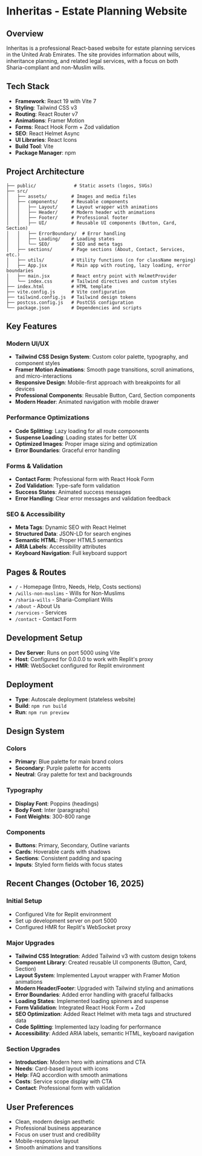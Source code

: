 # Inheritas - Estate Planning Website

## Overview
Inheritas is a professional React-based website for estate planning services in the United Arab Emirates. The site provides information about wills, inheritance planning, and related legal services, with a focus on both Sharia-compliant and non-Muslim wills.

## Tech Stack
- **Framework**: React 19 with Vite 7
- **Styling**: Tailwind CSS v3
- **Routing**: React Router v7
- **Animations**: Framer Motion
- **Forms**: React Hook Form + Zod validation
- **SEO**: React Helmet Async
- **UI Libraries**: React Icons
- **Build Tool**: Vite
- **Package Manager**: npm

## Project Architecture
```
├── public/              # Static assets (logos, SVGs)
├── src/
│   ├── assets/         # Images and media files
│   ├── components/     # Reusable components
│   │   ├── Layout/     # Layout wrapper with animations
│   │   ├── Header/     # Modern header with animations
│   │   ├── Footer/     # Professional footer
│   │   ├── UI/         # Reusable UI components (Button, Card, Section)
│   │   ├── ErrorBoundary/  # Error handling
│   │   ├── Loading/    # Loading states
│   │   └── SEO/        # SEO and meta tags
│   ├── sections/       # Page sections (About, Contact, Services, etc.)
│   ├── utils/          # Utility functions (cn for className merging)
│   ├── App.jsx         # Main app with routing, lazy loading, error boundaries
│   ├── main.jsx        # React entry point with HelmetProvider
│   └── index.css       # Tailwind directives and custom styles
├── index.html          # HTML template
├── vite.config.js      # Vite configuration
├── tailwind.config.js  # Tailwind design tokens
├── postcss.config.js   # PostCSS configuration
└── package.json        # Dependencies and scripts
```

## Key Features

### Modern UI/UX
- **Tailwind CSS Design System**: Custom color palette, typography, and component styles
- **Framer Motion Animations**: Smooth page transitions, scroll animations, and micro-interactions
- **Responsive Design**: Mobile-first approach with breakpoints for all devices
- **Professional Components**: Reusable Button, Card, Section components
- **Modern Header**: Animated navigation with mobile drawer

### Performance Optimizations
- **Code Splitting**: Lazy loading for all route components
- **Suspense Loading**: Loading states for better UX
- **Optimized Images**: Proper image sizing and optimization
- **Error Boundaries**: Graceful error handling

### Forms & Validation
- **Contact Form**: Professional form with React Hook Form
- **Zod Validation**: Type-safe form validation
- **Success States**: Animated success messages
- **Error Handling**: Clear error messages and validation feedback

### SEO & Accessibility
- **Meta Tags**: Dynamic SEO with React Helmet
- **Structured Data**: JSON-LD for search engines
- **Semantic HTML**: Proper HTML5 semantics
- **ARIA Labels**: Accessibility attributes
- **Keyboard Navigation**: Full keyboard support

## Pages & Routes
- `/` - Homepage (Intro, Needs, Help, Costs sections)
- `/wills-non-muslims` - Wills for Non-Muslims
- `/sharia-wills` - Sharia-Compliant Wills
- `/about` - About Us
- `/services` - Services
- `/contact` - Contact Form

## Development Setup
- **Dev Server**: Runs on port 5000 using Vite
- **Host**: Configured for 0.0.0.0 to work with Replit's proxy
- **HMR**: WebSocket configured for Replit environment

## Deployment
- **Type**: Autoscale deployment (stateless website)
- **Build**: `npm run build`
- **Run**: `npm run preview`

## Design System

### Colors
- **Primary**: Blue palette for main brand colors
- **Secondary**: Purple palette for accents
- **Neutral**: Gray palette for text and backgrounds

### Typography
- **Display Font**: Poppins (headings)
- **Body Font**: Inter (paragraphs)
- **Font Weights**: 300-800 range

### Components
- **Buttons**: Primary, Secondary, Outline variants
- **Cards**: Hoverable cards with shadows
- **Sections**: Consistent padding and spacing
- **Inputs**: Styled form fields with focus states

## Recent Changes (October 16, 2025)

### Initial Setup
- Configured Vite for Replit environment
- Set up development server on port 5000
- Configured HMR for Replit's WebSocket proxy

### Major Upgrades
- **Tailwind CSS Integration**: Added Tailwind v3 with custom design tokens
- **Component Library**: Created reusable UI components (Button, Card, Section)
- **Layout System**: Implemented Layout wrapper with Framer Motion animations
- **Modern Header/Footer**: Upgraded with Tailwind styling and animations
- **Error Boundaries**: Added error handling with graceful fallbacks
- **Loading States**: Implemented loading spinners and suspense
- **Form Validation**: Integrated React Hook Form + Zod
- **SEO Optimization**: Added React Helmet with meta tags and structured data
- **Code Splitting**: Implemented lazy loading for performance
- **Accessibility**: Added ARIA labels, semantic HTML, keyboard navigation

### Section Upgrades
- **Introduction**: Modern hero with animations and CTA
- **Needs**: Card-based layout with icons
- **Help**: FAQ accordion with smooth animations
- **Costs**: Service scope display with CTA
- **Contact**: Professional form with validation

## User Preferences
- Clean, modern design aesthetic
- Professional business appearance
- Focus on user trust and credibility
- Mobile-responsive layout
- Smooth animations and transitions
